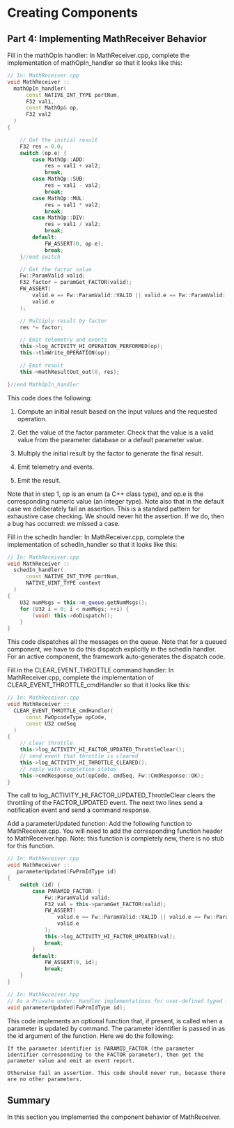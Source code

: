 # Creating Components

## Part 4: Implementing MathReceiver Behavior


Fill in the mathOpIn handler: In MathReceiver.cpp, complete the implementation of mathOpIn_handler so that it looks like this:

```cpp
// In: MathReceiver.cpp
void MathReceiver ::
  mathOpIn_handler(
      const NATIVE_INT_TYPE portNum,
      F32 val1,
      const MathOp& op,
      F32 val2
  )
{

    // Get the initial result
    F32 res = 0.0;
    switch (op.e) {
        case MathOp::ADD:
            res = val1 + val2;
            break;
        case MathOp::SUB:
            res = val1 - val2;
            break;
        case MathOp::MUL:
            res = val1 * val2;
            break;
        case MathOp::DIV:
            res = val1 / val2;
            break;
        default:
            FW_ASSERT(0, op.e);
            break;
    }//end switch 

    // Get the factor value
    Fw::ParamValid valid;
    F32 factor = paramGet_FACTOR(valid);
    FW_ASSERT(
        valid.e == Fw::ParamValid::VALID || valid.e == Fw::ParamValid::DEFAULT,
        valid.e
    );

    // Multiply result by factor
    res *= factor;

    // Emit telemetry and events
    this->log_ACTIVITY_HI_OPERATION_PERFORMED(op);
    this->tlmWrite_OPERATION(op);

    // Emit result
    this->mathResultOut_out(0, res);

}//end MathOpIn_handler 
```

This code does the following:

   1. Compute an initial result based on the input values and the requested operation.

   2. Get the value of the factor parameter. Check that the value is a valid value from the parameter database or a default parameter value.

   3. Multiply the initial result by the factor to generate the final result.

   4. Emit telemetry and events.

   5. Emit the result.

Note that in step 1, op is an enum (a C++ class type), and op.e is the corresponding numeric value (an integer type). Note also that in the default case we deliberately fail an assertion. This is a standard pattern for exhaustive case checking. We should never hit the assertion. If we do, then a bug has occurred: we missed a case.

Fill in the schedIn handler: In MathReceiver.cpp, complete the implementation of schedIn_handler so that it looks like this:

```cpp
// In: MathReceiver.cpp
void MathReceiver ::
  schedIn_handler(
      const NATIVE_INT_TYPE portNum,
      NATIVE_UINT_TYPE context
  )
{
    U32 numMsgs = this->m_queue.getNumMsgs();
    for (U32 i = 0; i < numMsgs; ++i) {
        (void) this->doDispatch();
    }
}
```

This code dispatches all the messages on the queue. Note that for a queued component, we have to do this dispatch explicitly in the schedIn handler. For an active component, the framework auto-generates the dispatch code.

Fill in the CLEAR_EVENT_THROTTLE command handler: In MathReceiver.cpp, complete the implementation of CLEAR_EVENT_THROTTLE_cmdHandler so that it looks like this:

```cpp
// In: MathReceiver.cpp
void MathReceiver ::
  CLEAR_EVENT_THROTTLE_cmdHandler(
      const FwOpcodeType opCode,
      const U32 cmdSeq
  )
{
    // clear throttle
    this->log_ACTIVITY_HI_FACTOR_UPDATED_ThrottleClear();
    // send event that throttle is cleared
    this->log_ACTIVITY_HI_THROTTLE_CLEARED();
    // reply with completion status
    this->cmdResponse_out(opCode, cmdSeq, Fw::CmdResponse::OK);
}
```

The call to log_ACTIVITY_HI_FACTOR_UPDATED_ThrottleClear clears the throttling of the FACTOR_UPDATED event. The next two lines send a notification event and send a command response.

Add a parameterUpdated function: Add the following function to MathReceiver.cpp. You will need to add the corresponding function header to MathReceiver.hpp. Note: this function is completely new, there is no stub for this function.

```cpp
// In: MathReceiver.cpp
void MathReceiver ::
   parameterUpdated(FwPrmIdType id)
{
    switch (id) {
        case PARAMID_FACTOR: {
            Fw::ParamValid valid;
            F32 val = this->paramGet_FACTOR(valid);
            FW_ASSERT(
                valid.e == Fw::ParamValid::VALID || valid.e == Fw::ParamValid::DEFAULT,
                valid.e
            );
            this->log_ACTIVITY_HI_FACTOR_UPDATED(val);
            break;
        }
        default:
            FW_ASSERT(0, id);
            break;
    }
}
```

```cpp
// In: MathReceiver.hpp
// As a Private under: Handler implementations for user-defined typed input ports
void parameterUpdated(FwPrmIdType id);
```

This code implements an optional function that, if present, is called when a parameter is updated by command. The parameter identifier is passed in as the id argument of the function. Here we do the following:

    If the parameter identifier is PARAMID_FACTOR (the parameter identifier corresponding to the FACTOR parameter), then get the parameter value and emit an event report.

    Otherwise fail an assertion. This code should never run, because there are no other parameters.

## Summary

In this section you implemented the component behavior of MathReceiver. 